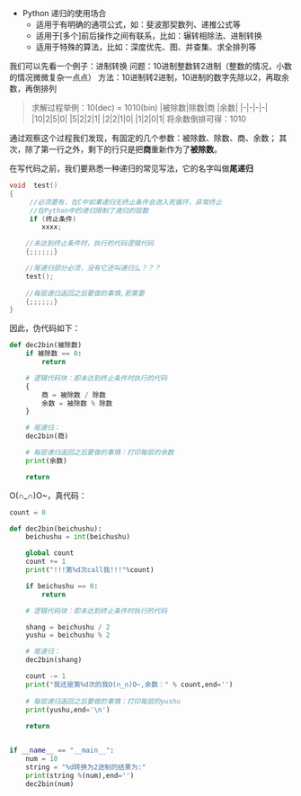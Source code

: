 - Python 递归的使用场合
    - 适用于有明确的通项公式，如：斐波那契数列、递推公式等
    - 适用于[多个]前后操作之间有联系，比如：辗转相除法、进制转换
    - 适用于特殊的算法，比如：深度优先、图、并查集、求全排列等

我们可以先看一个例子：进制转换
问题：10进制整数转2进制（整数的情况，小数的情况微微复杂一点点）
方法：10进制转2进制，10进制的数字先除以2，再取余数，再倒排列
>求解过程举例：10(dec) = 1010(bin)
> |被除数|除数|商 |余数|
> |-|-|-|-|
> |10|2|5|0|
> |5|2|2|1|
> |2|2|1|0|
>|1|2|0|1|
> 将余数倒排可得：1010

通过观察这个过程我们发现，有固定的几个参数：被除数、除数、商、余数；
其次，除了第一行之外，剩下的行只是把**商**重新作为了**被除数**。

在写代码之前，我们要熟悉一种递归的常见写法，它的名字叫做**尾递归**
```c
void  test()
{
     //必须要有，在C中如果递归无终止条件会进入死循环，异常终止
     //在Python中的递归限制了递归的层数
     if (终止条件)
        xxxx;

    //未达到终止条件时，执行的代码逻辑代码
    {;;;;;;}

    //尾递归部分必须，没有它还叫递归么？？？
    test();
    
    //每层递归返回之后要做的事情,若需要
    {;;;;;;}
}

```


因此，伪代码如下：
```python
def dec2bin(被除数)
    if 被除数 == 0:
        return 

    # 逻辑代码块：即未达到终止条件时执行的代码
    {
        商 = 被除数 / 除数
        余数 = 被除数 % 除数
    }

    # 尾递归：
    dec2bin(商)

    # 每层递归返回之后要做的事情：打印每层的余数
    print(余数)

    return 

```

O(∩_∩)O~，真代码：
```python
count = 0

def dec2bin(beichushu):
    beichushu = int(beichushu)

    global count
    count += 1
    print("!!!第%d次call我!!!"%count)

    if beichushu == 0:
        return

    # 逻辑代码块：即未达到终止条件时执行的代码

    shang = beichushu / 2
    yushu = beichushu % 2

    # 尾递归：
    dec2bin(shang)

    count -= 1
    print("我还是第%d次的我O(∩_∩)O~,余数：" % count,end='')
    
    # 每层递归返回之后要做的事情：打印每层的yushu
    print(yushu,end='\n')
    
    return


if __name__ == "__main__":
    num = 10
    string = "%d转换为2进制的结果为:"
    print(string %(num),end='')
    dec2bin(num)

```